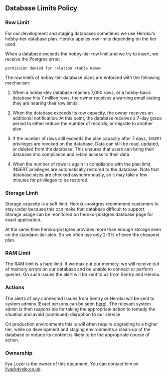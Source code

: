 ## Database Limits Policy

### Row Limit

For our development and staging databases sometimes we use Heroku's hobby-tier
database plan. Heroku applies row limits depending on the tier used.

When a database exceeds the hobby-tier row limit and we try to insert, we
receive the Postgres error:

`permission denied for relation <table name>`

The row limits of hobby-tier database plans are enforced with the following
mechanism:

1. When a hobby-dev database reaches 7,000 rows, or a hobby-basic database hits
   7 million rows, the owner receives a warning email stating they are nearing
   their row limits.

2. When the database exceeds its row capacity, the owner receives an additional
   notification. At this point, the database receives a 7-day grace period to
   either reduce the number of records, or migrate to another plan.

3. If the number of rows still exceeds the plan capacity after 7 days, `INSERT`
   privileges are revoked on the database. Data can still be read, updated, or
   deleted from the database. This ensures that users can bring their database into
   compliance and retain access to their data.

4. When the number of rows is again in compliance with the plan limit, INSERT
   privileges are automatically restored to the database. Note that database sizes
   are checked asynchronously, so it may take a few minutes for privileges to be
   restored.

### Storage Limit

Storage capacity is a soft limit. Heroku-postgres recommend customers to stay
under because this can make that database difficult to support. Storage usage
can be monitored on heroku-postgres database page for exact application.

At the same time heroku-postgres provides more than enough storage even on the
standard-tier plan. So we often use only 2-3% of even the cheapest plan.

### RAM Limit

The RAM limit is a hard limit. If we max out our memory, we will receive out of
memory errors on our database and be unable to connect or perform queries. On
such issues the alert will be sent to us from Sentry and Heroku.

### Actions

The alerts of any connected issues from Sentry or Heroku will be sent to system
admins (Exact persons can be seen
[here](/handbook/information-security/access-control.md)). The relevant system admin is
then responsible for taking the appropriate action to remedy the situation and
avoid (continued) disruption to our service.

On production environments this is will often require upgrading to a higher
tier, while on development and staging environments a clean-up of the database
to reduce its content is likely to be the appropriate course of action.

### Ownership

Ilya Lozer is the owner of this document. You can contact him on
<ilya@dvelp.co.uk>.
